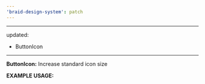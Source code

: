 ```yaml
---
'braid-design-system': patch
---
```


---
updated:
  - ButtonIcon
---

**ButtonIcon:** Increase standard icon size

**EXAMPLE USAGE:**
```jsx

```